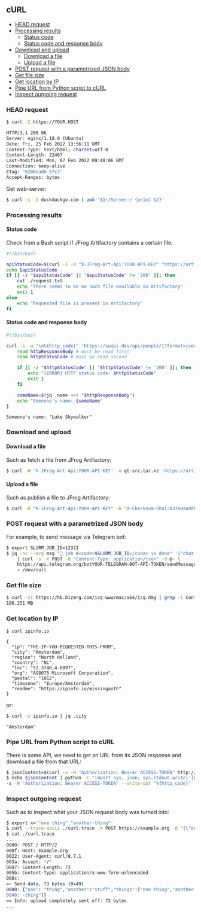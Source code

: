 ## cURL

<!-- MarkdownTOC -->

- [HEAD request](#head-request)
- [Processing results](#processing-results)
    - [Status code](#status-code)
    - [Status code and response body](#status-code-and-response-body)
- [Download and upload](#download-and-upload)
    - [Download a file](#download-a-file)
    - [Upload a file](#upload-a-file)
- [POST request with a parametrized JSON body](#post-request-with-a-parametrized-json-body)
- [Get file size](#get-file-size)
- [Get location by IP](#get-location-by-ip)
- [Pipe URL from Python script to cURL](#pipe-url-from-python-script-to-curl)
- [Inspect outgoing request](#inspect-outgoing-request)

<!-- /MarkdownTOC -->

### HEAD request

``` sh
$ curl -I https://YOUR.HOST

HTTP/1.1 200 OK
Server: nginx/1.18.0 (Ubuntu)
Date: Fri, 25 Feb 2022 13:56:11 GMT
Content-Type: text/html; charset=utf-8
Content-Length: 22467
Last-Modified: Mon, 07 Feb 2022 09:48:06 GMT
Connection: keep-alive
ETag: "6200ead6-57c3"
Accept-Ranges: bytes
```

Get web-server:

``` sh
$ curl -s -I duckduckgo.com | awk '$1~/Server:/ {print $2}'
```

### Processing results

#### Status code

Check from a Bash script if JFrog Artifactory contains a certain file:

``` sh
#!/bin/bash

apiStatusCode=$(curl -I -H "X-JFrog-Art-Api:YOUR-API-KEY" "https://artifactory.YOUR.HOST/artifactory/etc/src/qt/5.15.2.tar.xz" -w "%{http_code}" -s -o ./request.log)
echo $apiStatusCode
if [[ -z "$apiStatusCode" || "$apiStatusCode" != '200' ]]; then
    cat ./request.txt
    echo "There seems to be no such file available in Artifactory"
    exit 1
else
    echo "Requested file is present in Artifactory"
fi
```

#### Status code and response body

``` sh
#!/bin/bash

curl -s -w "\n%{http_code}" 'https://swapi.dev/api/people/1?format=json' | {
    read httpResponseBody # must be read first
    read httpStatusCode # must be read second

    if [[ -z "$httpStatusCode" || "$httpStatusCode" != '200' ]]; then
        echo "[ERROR] HTTP status code: $httpStatusCode"
        exit 1
    fi

    someName=$(jq .name <<< "$httpResponseBody")
    echo "Someone's name: $someName"
}
```
```
Someone's name: "Luke Skywalker"
```

### Download and upload

#### Download a file

Such as fetch a file from JFrog Artifactory:

``` sh
$ curl -H 'X-JFrog-Art-Api:YOUR-API-KEY' -o qt-src.tar.xz 'https://artifactory.YOUR.HOST/artifactory/etc/src/qt/5.15.2.tar.xz'
```

#### Upload a file

Such as publish a file to JFrog Artifactory:

``` sh
$ curl -H "X-JFrog-Art-Api:YOUR-API-KEY" -H "X-Checksum-Sha1:b3760aadd696fa8009cf54eac0dd535c7886cc8f" -T ./qt-everywhere-src-5.15.2.tar.xz "https://artifactory.YOUR.HOST/artifactory/etc/src/qt/5.15.2.tar.xz"
```

### POST request with a parametrized JSON body

For example, to send message via Telegram bot:

``` sh
$ export SLURM_JOB_ID=12321
$ jq -nc --arg msg "🌌 job #<code>$SLURM_JOB_ID</code> is done" '{"chat_id": "YOUR-TELEGRAM-ID", "text": $msg, "parse_mode": "HTML", "disable_web_page_preview": "true"}' \
    | curl -s -X POST -H "Content-Type: application/json" -d @- \
    https://api.telegram.org/botYOUR-TELEGRAM-BOT-API-TOKEN/sendMessage \
    > /dev/null
```

### Get file size

``` sh
$ curl -sI https://hb.bizmrg.com/icq-www/mac/x64/icq.dmg | grep -i Content-Length | awk '{print $2/1024/1024 " MB"}'
186.251 MB
```

### Get location by IP

``` sh
$ curl ipinfo.io
```
```
{
  "ip": "THE-IP-YOU-REQUESTED-THIS-FROM",
  "city": "Amsterdam",
  "region": "North Holland",
  "country": "NL",
  "loc": "52.3740,4.8897",
  "org": "AS8075 Microsoft Corporation",
  "postal": "1012",
  "timezone": "Europe/Amsterdam",
  "readme": "https://ipinfo.io/missingauth"
}
```

or:

``` sh
$ curl -s ipinfo.io | jq .city
```
```
"Amsterdam"
```

### Pipe URL from Python script to cURL

There is some API, we need to get an URL from its JSON response and download a file from that URL:

``` sh
$ jsonContent=$(curl -s -H "Authorization: Bearer ACCESS-TOKEN" http://some.host/api/v1/some/content)
$ echo $jsonContent | python -c "import sys, json; sys.stdout.write('{0}{1}'.format('http://some.host/files/', json.load(sys.stdin)['content']['SDK']['Windows']['links']['MSVC 2019']))" | xargs curl
-s -H "Authorization: Bearer ACCESS-TOKEN" --write-out "%{http_code}" -O
```

### Inspect outgoing request

Such as to inspect what your JSON request body was turned into:

``` sh
$ export x='"one thing","another-thing"'
$ curl --trace-ascii ./curl.trace -X POST https://example.org -d "{\"one\": \"thing\",\"another\":\"stuff\",\"things\":[$x]}"
$ cat ./curl.trace
...
0000: POST / HTTP/2
000f: Host: example.org
0022: User-Agent: curl/8.7.1
003a: Accept: */*
0047: Content-Length: 73
005b: Content-Type: application/x-www-form-urlencoded
008c: 
=> Send data, 73 bytes (0x49)
0000: {"one": "thing","another":"stuff","things":["one thing","another
0040: -thing"]}
== Info: upload completely sent off: 73 bytes
...
```
